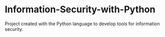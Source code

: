 # Information-Security-with-Python
Project created with the Python language to develop tools for information security.
